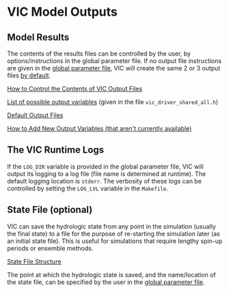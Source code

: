 # VIC Model Outputs

## Model Results

The contents of the results files can be controlled by the user, by options/instructions in the global parameter file. If no output file instructions are given in the [global parameter file](GlobalParam.md), VIC will create the same 2 or 3 output files [by default](DefaultOutputs.md).

[How to Control the Contents of VIC Output Files](OutputFormatting.md)

[List of possible output variables](../../OutputVarList.md) (given in the file `vic_driver_shared_all.h`)

[Default Output Files](DefaultOutputs.md)

[How to Add New Output Variables (that aren't currently available)](../../HowToAddNewOutputVars.md)

## The VIC Runtime Logs

If the `LOG_DIR` variable is provided in the global parameter file, VIC will output its logging to a log file (file name is determined at runtime). The default logging location is `stderr`. The verbosity of these logs can be controlled by setting the `LOG_LVL` variable in the `Makefile`.

## State File (optional)

VIC can save the hydrologic state from any point in the simulation (usually the final state) to a file for the purpose of re-starting the simulation later (as an initial state file). This is useful for simulations that require lengthy spin-up periods or ensemble methods.

[State File Structure](StateFile.md)

The point at which the hydrologic state is saved, and the name/location of the state file, can be specified by the user in the [global parameter file](GlobalParam.md).
